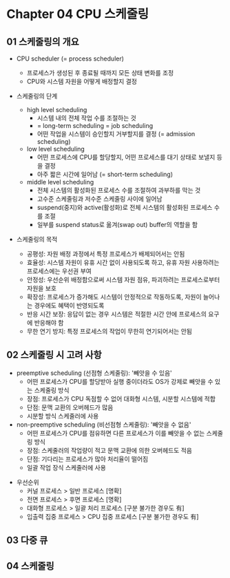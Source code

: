 # Chapter 04 CPU 스케줄링

## 01 스케줄링의 개요

* CPU scheduler (= process scheduler)
  - 프로세스가 생성된 후 종료될 때까지 모든 상태 변화를 조정
  - CPU와 시스템 자원을 어떻게 배정할지 결정

* 스케줄링의 단계
  * high level scheduling
    - 시스템 내의 전체 작업 수를 조절하는 것
    - = long-term scheduling = job scheduling
    - 어떤 작업을 시스템이 승인할지 거부할지를 결정 (= admission scheduling)
  * low level scheduling
    - 어떤 프로세스에 CPU를 할당할지, 어떤 프로세스를 대기 상태로 보낼지 등을 결정
    - 아주 짧은 시간에 일어남 (= short-term scheduling)
  * middle level scheduling
    - 전체 시스템의 활성화된 프로세스 수를 조절하여 과부하를 막는 것
    - 고수준 스케줄링과 저수준 스케줄링 사이에 일어남
    - suspend(중지)와 active(활성화)로 전체 시스템의 활성화된 프로세스 수를 조절
    - 일부를 suspend status로 옮겨(swap out) buffer의 역할을 함

* 스케줄링의 목적
  - 공평성: 자원 배정 과정에서 특정 프로세스가 배제되어서는 안됨
  - 효율성: 시스템 자원이 유휴 시간 없이 사용되도록 하고, 유휴 자원 사용하려는 프로세스에는 우선권 부여
  - 안정성: 우선순위 배정함으로써 시스템 자원 점유, 파괴하려는 프로세스로부터 자원을 보호
  - 확장성: 프로세스가 증가해도 시스템이 안정적으로 작동하도록, 자원이 늘어나는 경우에도 혜택이 반영되도록
  - 반응 시간 보장: 응답이 없는 경우 시스템은 적절한 시간 안에 프로세스의 요구에 반응해야 함
  - 무한 연기 방지: 특정 프로세스의 작업이 무한히 연기되어서는 안됨

## 02 스케줄링 시 고려 사항

- preemptive scheduling (선점형 스케줄링): '빼앗을 수 있음'
  - 어떤 프로세스가 CPU를 할당받아 실행 중이더라도 OS가 강제로 빼앗을 수 있는 스케줄링 방식
  - 장점: 프로세스가 CPU 독점할 수 없어 대화형 시스템, 시분할 시스템에 적합
  - 단점: 문맥 교환의 오버헤드가 많음
  - 시분할 방식 스케줄러에 사용
- non-preemptive scheduling (비선점형 스케줄링): '빼앗을 수 없음'
  - 어떤 프로세스가 CPU를 점유하면 다른 프로세스가 이를 빼앗을 수 없는 스케줄링 방식
  - 장점: 스케줄러의 작업량이 적고 문맥 교환에 의한 오버헤드도 적음
  - 단점: 기다리는 프로세스가 많아 처리율이 떨어짐
  - 일괄 작업 장식 스케줄러에 사용

* 우선순위
  - 커널 프로세스 > 일반 프로세스 [명확]
  - 전면 프로세스 > 후면 프로세스 [명확]
  - 대화형 프로세스 > 일괄 처리 프로세스 [구분 불가한 경우도 有]
  - 입출력 집중 프로세스 > CPU 집중 프로세스 [구분 불가한 경우도 有]

## 03 다중 큐


## 04 스케줄링 
